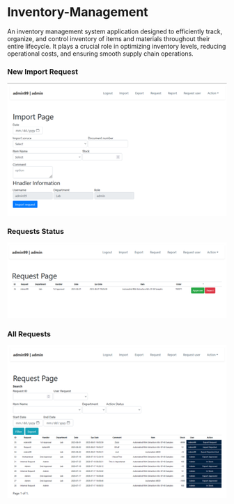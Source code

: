 # Inventory-Management
An inventory management system application designed to efficiently track, organize, and control inventory of items and materials throughout their entire lifecycle. It plays a crucial role in optimizing inventory levels, reducing operational costs, and ensuring smooth supply chain operations.


### New Import Request 
![Screenshot](import.png)

### Requests Status 
![Screenshot](request-status-page.png)


### All Requests
![Screenshot](request.png)
